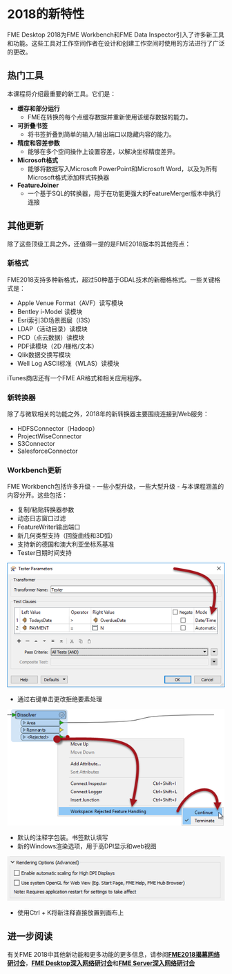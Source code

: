 # 2018的新特性

FME Desktop 2018为FME Workbench和FME Data Inspector引入了许多新工具和功能。这些工具对工作空间作者在设计和创建工作空间时使用的方法进行了广泛的更改。

## 热门工具

本课程将介绍最重要的新工具。它们是：

* **缓存和部分运行**
  * FME在转换的每个点缓存数据并重新使用该缓存数据的能力。
* **可折叠书签**
  * 将书签折叠到简单的输入/输出端口以隐藏内容的能力。
* **精度和容差参数**
  * 能够在多个空间操作上设置容差，以解决坐标精度差异。
* **Microsoft格式**
  * 能够将数据写入Microsoft PowerPoint和Microsoft Word，以及为所有Microsoft格式添加样式转换器
* **FeatureJoiner**
  * 一个基于SQL的转换器，用于在功能更强大的FeatureMerger版本中执行连接

## 其他更新

除了这些顶级工具之外，还值得一提的是FME2018版本的其他亮点：

### 新格式

FME2018支持多种新格式，超过50种基于GDAL技术的新栅格格式。一些关键格式是：

* Apple Venue Format（AVF）读写模块
* Bentley i-Model 读模块
* Esri索引3D场景图层（I3S）
* LDAP（活动目录）读模块
* PCD（点云数据）读模块
* PDF读模块（2D /栅格/文本）
* Qlik数据交换写模块
* Well Log ASCII标准（WLAS）读模块

iTunes商店还有一个FME AR格式和相关应用程序。

### 新转换器

除了与微软相关的功能之外，2018年的新转换器主要围绕连接到Web服务：

* HDFSConnector（Hadoop）
* ProjectWiseConnector
* S3Connector
* SalesforceConnector

### Workbench更新

FME Workbench包括许多升级 - 一些小型升级，一些大型升级 - 与本课程涵盖的内容分开。这些包括：

* 复制/粘贴转换器参数
* 动态日志窗口过滤
* FeatureWriter输出端口
* 新几何类型支持（回旋曲线和3D弧）
* 支持新的德国和澳大利亚坐标系基准
* Tester日期时间支持

[![](../.gitbook/assets/img1.002.testerdatetime.png)](https://github.com/safesoftware/FMETraining/blob/Desktop-Upgrade-To-2018/2018Upgrade1Overview/Images/Img1.002.TesterDateTime.png)

* 通过右键单击更改拒绝要素处理

[![](../.gitbook/assets/img1.001.rightclickrejectedfeatures.png)](https://github.com/safesoftware/FMETraining/blob/Desktop-Upgrade-To-2018/2018Upgrade1Overview/Images/Img1.001.RightClickRejectedFeatures.png)

* 默认的注释字包装。书签默认填写
* 新的Windows渲染选项，用于高DPI显示和web视图

[![](../.gitbook/assets/img1.000.renderingoptions.png)](https://github.com/safesoftware/FMETraining/blob/Desktop-Upgrade-To-2018/2018Upgrade1Overview/Images/Img1.000.RenderingOptions.png)

* 使用Ctrl + K将新注释直接放置到画布上

## 进一步阅读

有关FME 2018中其他新功能和更多功能的更多信息，请参阅[**FME2018揭幕网络研讨会**](https://www.safe.com/webinars/unveiling-fme-2018/)，[**FME Desktop深入网络研讨会**](https://www.safe.com/webinars/deep-dive-fme-desktop-2018/)和[**FME Server深入网络研讨会**](https://www.safe.com/webinars/deep-dive-fme-server-2018/)

